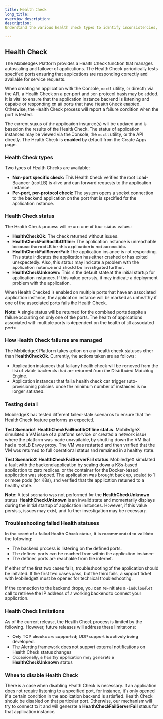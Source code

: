 ```yaml
---
title: Health Check
long_title: 
overview_description: 
description: 
Understand the various health check types to identify inconsistencies, irregularities, and issues that can possibly decrease operational efficiencies

---
```


## Health Check

The MobiledgeX Platform provides a Health Check function that manages autoscaling and failover of applications. The Health Check periodically tests specified ports ensuring that applications are responding correctly and available for service requests.

When creating an application with the Console, `mcctl` utility, or directly via the API, a Health Check on a per-port and per-protocol basis may be added. It is vital to ensure that the application instance backend is listening and capable of responding on all ports that have Health Check enabled. Otherwise, the Health Check process will report a failure condition when the port is tested.

The current status of the application instance(s) will be updated and is based on the results of the Health Check. The status of application instances may be viewed via the Console, the `mcctl` utility, or the API directly.  The Health Check is **enabled** by default from the Create Apps page.

### Health Check types

Two types of Health Checks are available:

- **Non-port specific check:** This Health Check verifies the root Load-Balancer (rootLB) is alive and can forward requests to the application instance.
- **Per-port, per-protocol check:** The system opens a socket connection to the backend application on the port that is specified for the application instance.

### Health Check status

The Health Check process will return one of four status values:

- **HealthCheckOk:** The check returned without issues.
- **HealthCheckFailRootlbOffline:** The application instance is unreachable because the rootLB for this application is not accessible.
- **HealthCheckFailServerFail:** The application instance is not responding. This state indicates the application has either crashed or has exited unexpectedly. Also, this status may indicate a problem with the application instance and should be investigated further.
- **HealthCheckUnknown:** This is the default state at the initial startup for application instances. If this value persists, it may indicate a deployment problem with the application.

When Health Checked is enabled on multiple ports that have an associated application instance, the application instance will be marked as unhealthy if one of the associated ports fails the Health Check.

**Note:** A single status will be returned for the combined ports despite a failure occurring on only one of the ports. The health of applications associated with multiple ports is dependent on the health of all associated ports.

### How Health Check failures are managed

The MobiledgeX Platform takes action on any health check statuses other than **HealthCheckOk**.  Currently, the actions taken are as follows:

- Application instances that fail any health check will be removed from the list of viable backends that are returned from the Distributed Matching Engine.
- Application instances that fail a health check can trigger auto-provisioning policies, once the minimum number of instances is no longer satisfied.

### Testing detail

MobiledgeX has tested different failed-state scenarios to ensure that the Health Check feature performs as expected.

**Test Scenario1: HealthCheckFailRootlbOffline status**. MobiledgeX simulated a VM issue of a platform service, or created a network issue where the platform was made unavailable, by shutting down the VM that had a rootLB Envoy proxy. The VM was restarted and then verified that the VM was returned to full operational status and remained in a healthy state.

**Test Scenario2: HealthCheckFailServerFail status**. MobiledgeX simulated a fault with the backend application by scaling down a K8s-based application to zero replicas, or the container for the Docker-based application was stopped. The application was brought back up, scaled to 1 or more pods (for K8s), and verified that the application returned to a healthy state.

**Note:** A test scenario was not performed for the **HealthCheckUnknown** status. **HealthCheckUnknown** is an invalid state and momentarily displays during the initial startup of application instances. However, if this value persists, issues may exist, and further investigation may be necessary.

### Troubleshooting failed Health statuses

In the event of a failed Health Check status, it is recommended to validate the following:

- The backend process is listening on the defined ports.
- The defined ports can be reached from within the application instance.
- The defined ports are reachable from the internet.

If either of the first two cases fails, troubleshooting of the application should be initiated. If the first two cases pass, but the third fails, a support ticket with MobiledgeX must be opened for technical troubleshooting.

If the connection to the backend drops, you can re-initiate a `FindCloudlet` call to retrieve the IP address of a working backend to connect your application.

### Health Check limitations

As of the current release, the Health Check process is limited by the following. However, future releases will address these limitations:

- Only TCP checks are supported; UDP support is actively being developed.
- The Alerting framework does not support external notifications on Health Check status changes.
- Occasionally, a healthy application may generate a **HealthCheckUnknown** status.

### When to disable Health Check

There is a case when disabling Health Check is necessary. If an application does not require listening to a specified port, for instance, it's only opened if a certain condition in the application backend is satisfied, Health Check should be disabled on that particular port. Otherwise, our mechanism will try to connect to it and will generate a **HealthCheckFailServerFail** status for that application instance.

